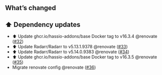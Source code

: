 ## What’s changed

## ⬆️ Dependency updates

- ⬆️ Update ghcr.io/hassio-addons/base Docker tag to v16.3.4 @renovate ([#32](https://github.com/hassio-addons/addon-radarr/pull/32))
- ⬆️ Update Radarr/Radarr to v5.13.1.9378 @renovate ([#33](https://github.com/hassio-addons/addon-radarr/pull/33))
- ⬆️ Update Radarr/Radarr to v5.14.0.9383 @renovate ([#34](https://github.com/hassio-addons/addon-radarr/pull/34))
- ⬆️ Update ghcr.io/hassio-addons/base Docker tag to v16.3.5 @renovate ([#35](https://github.com/hassio-addons/addon-radarr/pull/35))
- Migrate renovate config @renovate ([#36](https://github.com/hassio-addons/addon-radarr/pull/36))
